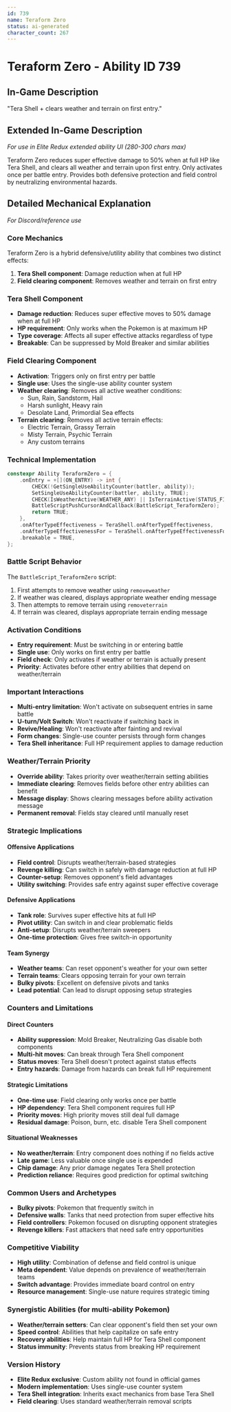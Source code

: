 ```yaml
---
id: 739
name: Teraform Zero
status: ai-generated
character_count: 267
---
```


# Teraform Zero - Ability ID 739

## In-Game Description
"Tera Shell + clears weather and terrain on first entry."

## Extended In-Game Description
*For use in Elite Redux extended ability UI (280-300 chars max)*

Teraform Zero reduces super effective damage to 50% when at full HP like Tera Shell, and clears all weather and terrain upon first entry. Only activates once per battle entry. Provides both defensive protection and field control by neutralizing environmental hazards.

## Detailed Mechanical Explanation
*For Discord/reference use*

### Core Mechanics
Teraform Zero is a hybrid defensive/utility ability that combines two distinct effects:
1. **Tera Shell component**: Damage reduction when at full HP
2. **Field clearing component**: Removes weather and terrain on first entry

### Tera Shell Component
- **Damage reduction**: Reduces super effective moves to 50% damage when at full HP
- **HP requirement**: Only works when the Pokemon is at maximum HP
- **Type coverage**: Affects all super effective attacks regardless of type
- **Breakable**: Can be suppressed by Mold Breaker and similar abilities

### Field Clearing Component
- **Activation**: Triggers only on first entry per battle
- **Single use**: Uses the single-use ability counter system
- **Weather clearing**: Removes all active weather conditions:
  - Sun, Rain, Sandstorm, Hail
  - Harsh sunlight, Heavy rain
  - Desolate Land, Primordial Sea effects
- **Terrain clearing**: Removes all active terrain effects:
  - Electric Terrain, Grassy Terrain
  - Misty Terrain, Psychic Terrain
  - Any custom terrains

### Technical Implementation
```c
constexpr Ability TeraformZero = {
    .onEntry = +[](ON_ENTRY) -> int {
        CHECK(!GetSingleUseAbilityCounter(battler, ability));
        SetSingleUseAbilityCounter(battler, ability, TRUE);
        CHECK(IsWeatherActive(WEATHER_ANY) || IsTerrainActive(STATUS_FIELD_TERRAIN_ANY))
        BattleScriptPushCursorAndCallback(BattleScript_TeraformZero);
        return TRUE;
    },
    .onAfterTypeEffectiveness = TeraShell.onAfterTypeEffectiveness,
    .onAfterTypeEffectivenessFor = TeraShell.onAfterTypeEffectivenessFor,
    .breakable = TRUE,
};
```

### Battle Script Behavior
The `BattleScript_TeraformZero` script:
1. First attempts to remove weather using `removeweather`
2. If weather was cleared, displays appropriate weather ending message
3. Then attempts to remove terrain using `removeterrain`
4. If terrain was cleared, displays appropriate terrain ending message

### Activation Conditions
- **Entry requirement**: Must be switching in or entering battle
- **Single use**: Only works on first entry per battle
- **Field check**: Only activates if weather or terrain is actually present
- **Priority**: Activates before other entry abilities that depend on weather/terrain

### Important Interactions
- **Multi-entry limitation**: Won't activate on subsequent entries in same battle
- **U-turn/Volt Switch**: Won't reactivate if switching back in
- **Revive/Healing**: Won't reactivate after fainting and revival
- **Form changes**: Single-use counter persists through form changes
- **Tera Shell inheritance**: Full HP requirement applies to damage reduction

### Weather/Terrain Priority
- **Override ability**: Takes priority over weather/terrain setting abilities
- **Immediate clearing**: Removes fields before other entry abilities can benefit
- **Message display**: Shows clearing messages before ability activation message
- **Permanent removal**: Fields stay cleared until manually reset

### Strategic Implications

#### Offensive Applications
- **Field control**: Disrupts weather/terrain-based strategies
- **Revenge killing**: Can switch in safely with damage reduction at full HP
- **Counter-setup**: Removes opponent's field advantages
- **Utility switching**: Provides safe entry against super effective coverage

#### Defensive Applications  
- **Tank role**: Survives super effective hits at full HP
- **Pivot utility**: Can switch in and clear problematic fields
- **Anti-setup**: Disrupts weather/terrain sweepers
- **One-time protection**: Gives free switch-in opportunity

#### Team Synergy
- **Weather teams**: Can reset opponent's weather for your own setter
- **Terrain teams**: Clears opposing terrain for your own terrain
- **Bulky pivots**: Excellent on defensive pivots and tanks
- **Lead potential**: Can lead to disrupt opposing setup strategies

### Counters and Limitations

#### Direct Counters
- **Ability suppression**: Mold Breaker, Neutralizing Gas disable both components
- **Multi-hit moves**: Can break through Tera Shell component
- **Status moves**: Tera Shell doesn't protect against status effects
- **Entry hazards**: Damage from hazards can break full HP requirement

#### Strategic Limitations
- **One-time use**: Field clearing only works once per battle
- **HP dependency**: Tera Shell component requires full HP
- **Priority moves**: High priority moves still deal full damage
- **Residual damage**: Poison, burn, etc. disable Tera Shell component

#### Situational Weaknesses
- **No weather/terrain**: Entry component does nothing if no fields active
- **Late game**: Less valuable once single use is expended
- **Chip damage**: Any prior damage negates Tera Shell protection
- **Prediction reliance**: Requires good prediction for optimal switching

### Common Users and Archetypes
- **Bulky pivots**: Pokemon that frequently switch in
- **Defensive walls**: Tanks that need protection from super effective hits
- **Field controllers**: Pokemon focused on disrupting opponent strategies
- **Revenge killers**: Fast attackers that need safe entry opportunities

### Competitive Viability
- **High utility**: Combination of defense and field control is unique
- **Meta dependent**: Value depends on prevalence of weather/terrain teams
- **Switch advantage**: Provides immediate board control on entry
- **Resource management**: Single-use nature requires strategic timing

### Synergistic Abilities (for multi-ability Pokemon)
- **Weather/terrain setters**: Can clear opponent's field then set your own
- **Speed control**: Abilities that help capitalize on safe entry
- **Recovery abilities**: Help maintain full HP for Tera Shell component
- **Status immunity**: Prevents status from breaking HP requirement

### Version History
- **Elite Redux exclusive**: Custom ability not found in official games
- **Modern implementation**: Uses single-use counter system
- **Tera Shell integration**: Inherits exact mechanics from base Tera Shell
- **Field clearing**: Uses standard weather/terrain removal scripts
